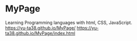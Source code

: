 # MyPage
Learning Programming languages with html, CSS, JavaScript.  
https://yu-ta38.github.io/MyPage/
https://yu-ta38.github.io/MyPage/index.html
